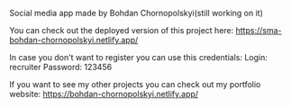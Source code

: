 Social media app made by Bohdan Chornopolskyi(still working on it)

You can check out the deployed version of this project here: https://sma-bohdan-chornopolskyi.netlify.app/

In case you don't want to register you can use this credentials: Login: recruiter Password: 123456

If you want to see my other projects you can check out my portfolio website: https://bohdan-chornopolskyi.netlify.app/
